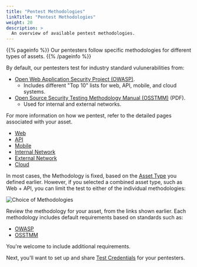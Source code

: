 ```yaml
---
title: "Pentest Methodologies"
linkTitle: "Pentest Methodologies"
weight: 20
description: >
  An overview of available pentest methodologies.
---
```


{{% pageinfo %}}
Our pentesters follow specific methodologies for different types of assets.
{{% /pageinfo %}}

By default, our pentesters test for industry standard vulunerabilities from:

- [Open Web Application Security Project (OWASP)](https://owasp.org).
  - Includes different "Top 10" lists for web, API, mobile, and cloud systems.
- [Open Source Security Testing Methodology Manual (OSSTMM)](https://www.isecom.org/OSSTMM.3.pdf) (PDF).
  - Used for internal and external networks.

For more information on how we pentest, refer to the detailed pages associated with your
asset.

- [Web](./web-methodologies)
- [API](./api-methodologies)
- [Mobile](./mobile)
- [Internal Network](./internal-network)
- [External Network](./external-network)
- [Cloud](./cloud)

In most cases, the Methodology is fixed, based on the [Asset Type](../../assets/asset-type)
you defined earlier. However, if you selected a combined asset type, such as Web + API, you
can limit the test to either of the individual methodologies:

![Choice of Methodologies](/gsg/WebOrAPI.png "Choose a pentest methodology for Web + API assets")

Review the methodology for your asset, from the links shown earlier. Each methodology
includes default requirements based on standards such as:

- [OWASP](../../glossary/#open-web-application-security-project-owasp)
- [OSSTMM](../../glossary/#open-source-security-testing-methodology-manual-osstmm)

You're welcome to include additional requirements.

Next, you'll want to set up and share [Test Credentials](../test-credentials) for your
pentesters.
